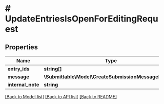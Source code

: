 # # UpdateEntriesIsOpenForEditingRequest

## Properties

Name | Type | Description | Notes
------------ | ------------- | ------------- | -------------
**entry_ids** | **string[]** |  |
**message** | [**\Submittable\Model\CreateSubmissionMessageRequest**](CreateSubmissionMessageRequest.md) |  | [optional]
**internal_note** | **string** |  | [optional]

[[Back to Model list]](../../README.md#models) [[Back to API list]](../../README.md#endpoints) [[Back to README]](../../README.md)
